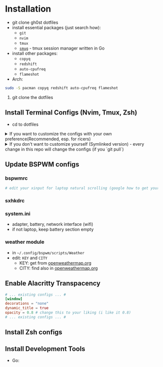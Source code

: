 # Installation
- git clone gh0st dotfiles
- install essential packages (just search how):
  - `git`
  - `nvim`
  - `tmux`
  - [`smug`](https://github.com/ivaaaan/smug) - tmux session manager written in Go
- install other packages:
  - `copyq`
  - `redshift`
  - `auto-cpufreq`
  - `flameshot`
- Arch:
```bash
sudo -S pacman copyq redshift auto-cpufreq flameshot
```

1. git clone the dotfiles

## Install Terminal Configs (Nvim, Tmux, Zsh)
- cd to dotfiles
<details>
  <summary>If you want to customize the configs with your own preference(Recommended, esp. for ricers)</summary>

  - copy to your `~/.config/nvim`
    ```bash
    cp -r ~/dotfiles/nvim ~/.config/nvim
    # remove .git so you can add it to your own repo
    rm -rf ~/.config/nvim/.git
  - open nvim to install plugins
    ```bash
    nvim
    ```
</details>

<details>
  <summary>If you don't want to customize yourself (Symlinked version) - every change in this repo will change the
    configs (if you `git pull`)</summary>

  - create a symlink to `~/.config/nvim`
    ```bash
    ln -s ~/dotfiles/nvim ~/.config/nvim
    ```
  - open nvim to install plugins
    ```bash
    nvim
    ```
  - create 2 symlinks for:
    - `~/.tmux/`
    - `~/.tmux.conf`
    ```bash
    cd dotfiles
    ln -s ~/dotfiles/tmux ~/.tmux
    ln -s ~/dotfiles/tmux/.tmux.conf ~/.tmux.conf
    ```
  - open tmux
    ```bash
    tmux
    ```
  - git clone tpm
    ```bash
    git clone https://github.com/tmux-plugins/tpm ~/.tmux/plugins/tpm
    ```
  - source tmux.conf in home directory
    ```bash
    cd
    tmux source .tmux.conf
    ```
  - go to .tmux.conf 
    ```bash
    nvim ~/.tmux.conf
    ```
  - install plugins with `prefix + I`
    - by default prefix is `ctrl + b`
    - in my configs prefix is: `ctrl + space`

  ## Symlink everything
  ```bash
  rm ~/.zshrc ~/.ideavimrc 
  ln -s ~/dotfiles/.zshrc ~/.zshrc
  ln -s ~/dotfiles/.ideavimrc ~/.ideavimrc
  rm -rf ~/.config/bspwm/bspwmrc ~/.config/bspwm/sxhkdrc
  ln -s ~/dotfiles/config/bspwm/bspwmrc ~/.config/bspwm/bspwmrc 
  ln -s ~/dotfiles/config/bspwm/sxhkdrc ~/.config/bspwm/sxhkdrc 
  ```
</details>

## Update BSPWM configs
### bspwmrc
```bash
# edit your xinput for laptop natural scrolling (google how to get your device id)
```
### sxhkdrc
### system.ini
- adapter, battery, network interface (wifi)
- if not laptop, keep battery section empty
### weather module
- in `~/.config/bspwm/scripts/Weather`
- edit: `KEY` and `CITY`
  - KEY: get from [openweathermap.org](https://openweathermap.org/)
  - CITY: find also in [openweathermap.org](https://openweathermap.org/)

## Enable Alacritty Transpacency
```toml
# ... existing configs ... #
[window]
decorations = "none"
dynamic_title = true
opacity = 0.8 # change this to your liking (i like it 0.8)
# ... existing configs ... #
```

## Install Zsh configs

## Install Development Tools
- Go:
